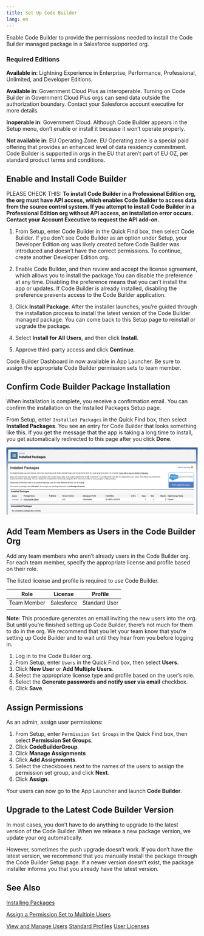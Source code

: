 ```yaml
---
title: Set Up Code Builder
lang: en
---
```

Enable Code Builder to provide the permissions needed to install the Code Builder managed package in a Salesforce supported org.
### Required Editions

**Available in**: Lightning Experience in Enterprise, Performance, Professional, Unlimited, and Developer Editions.

**Available in**: Government Cloud Plus as interoperable. Turning on Code Builder in Government Cloud Plus orgs can send data outside the authorization boundary. Contact your Salesforce account executive for more details.

**Inoperable in**: Government Cloud. Although Code Builder appears in the Setup menu, don’t enable or install it because it won’t operate properly.

**Not available in**: EU Operating Zone. EU Operating zone is a special paid offering that provides an enhanced level of data residency commitment. Code Builder is supported in orgs in the EU that aren’t part of EU OZ, per standard product terms and conditions.
## Enable and Install Code Builder

PLEASE CHECK THIS: **To install Code Builder in a Professional Edition org, the org must have API access, which enables Code Builder to access data from the source control system. If you attempt to install Code Builder in a Professional Edition org without API access, an installation error occurs. Contact your Account Executive to request the API add-on.**


1. From Setup, enter Code Builder in the Quick Find box, then select Code Builder. If you don’t see Code Builder as an option under Setup, your Developer Edition org was likely created before Code Builder was introduced and doesn’t have the correct permissions. To continue, create another Developer Edition org.

2. Enable Code Builder, and then review and accept the license agreement, which allows you to install the package.You can disable the preference at any time. Disabling the preference means that you can’t install the app or updates. If Code Builder is already installed, disabling the preference prevents access to the Code Builder application.

3. Click **Install Package**.
   After the installer launches, you’re guided through the installation process to install the latest version of the Code Builder managed package. You can come back to this Setup page to reinstall or upgrade the package.

4. Select **Install for All Users**, and then click **Install**.

5. Approve third-party access and click **Continue**.

Code Builder Dashboard in now available in App Launcher. Be sure to assign the appropriate Code Builder permission sets to team member.

## Confirm Code Builder Package Installation

When installation is complete, you receive a confirmation email. You can confirm the installation on the Installed Packages Setup page.

From Setup, enter `Installed Packages` in the Quick Find box, then select **Installed Packages**. You see an entry for Code Builder that looks something like this. If you get the message that the app is taking a long time to install, you get automatically redirected to this page after you click **Done**.

![Installed Package](../../../images/installed_package.png)

## Add Team Members as Users in the Code Builder Org

Add any team members who aren’t already users in the Code Builder org. For each team member, specify the appropriate license and profile based on their role.

The listed license and profile is required to use Code Builder.

| **Role**    | **License** | **Profile** |
| ----------- | ----------- | ----------- |
| Team Member | Salesforce  | Standard User            |
|             |             |             |




**Note**: This procedure generates an email inviting the new users into the org. But until you’re finished setting up Code Builder, there’s not much for them to do in the org. We recommend that you let your team know that you’re setting up Code Builder and to wait until they hear from you before logging in.

1. Log in to the Code Builder org.
2. From Setup, enter `Users` in the Quick Find box, then select **Users.**
3. Click **New User** or **Add Multiple Users**.
4. Select the appropriate license type and profile based on the user’s role.
5. Select the **Generate passwords and notify user via email** checkbox.
6. Click **Save**.

## Assign Permissions

As an admin, assign user permissions:

1. From Setup, enter `Permission Set Groups` in the Quick Find box, then select **Permission Set Groups**.
2. Click **CodeBuilderGroup**.
3. Click **Manage Assignments**
4. Click **Add Assignments**.
5. Select the checkboxes next to the names of the users to assign the permission set group, and click **Next**.
6. Click **Assign**.

Your users can now go to the App Launcher and launch **Code Builder**.

## Upgrade to the Latest Code Builder Version

In most cases, you don’t have to do anything to upgrade to the latest version of the Code Builder. When we release a new package version, we update your org automatically.

However, sometimes the push upgrade doesn’t work. If you don’t have the latest version, we recommend that you manually install the package through the Code Builder Setup page. If a newer version doesn’t exist, the package installer informs you that you already have the latest version.

## See Also

[Installing Packages](https://developer.salesforce.com/docs/atlas.en-us.appExchangeInstallGuide.meta/appExchangeInstallGuide/appexchange_install_installation.htm)

[Assign a Permission Set to Multiple Users](https://help.salesforce.com/s/articleView?id=sf.perm_sets_mass_assign.htm&type=5)

[View and Manage Users](https://help.salesforce.com/s/articleView?id=sf.admin_users.htm&type=5)
[Standard Profiles](https://help.salesforce.com/s/articleView?id=sf.standard_profiles.htm&type=5)
[User Licenses](https://help.salesforce.com/s/articleView?id=sf.users_understanding_license_types.htm&type=5)
